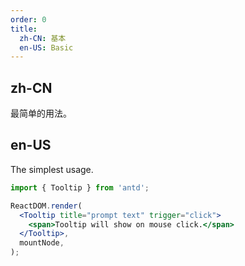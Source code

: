 ```yaml
---
order: 0
title:
  zh-CN: 基本
  en-US: Basic
---
```


## zh-CN

最简单的用法。

## en-US

The simplest usage.

```jsx
import { Tooltip } from 'antd';

ReactDOM.render(
  <Tooltip title="prompt text" trigger="click">
    <span>Tooltip will show on mouse click.</span>
  </Tooltip>,
  mountNode,
);
```
